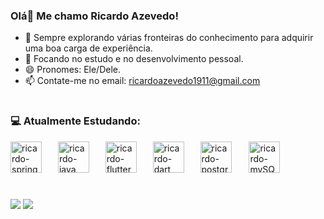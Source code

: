 ### Olá👋 Me chamo Ricardo Azevedo!



- 🔭 Sempre explorando várias fronteiras do conhecimento para adquirir uma boa carga de experiência.
- 🌱 Focando no estudo e no desenvolvimento pessoal.
- 😄 Pronomes: Ele/Dele.
- 📫 Contate-me no email: ricardoazevedo1911@gmail.com

# 
### 💻 Atualmente Estudando:

<div align="left">
  <img src="https://cdn.jsdelivr.net/gh/devicons/devicon@latest/icons/spring/spring-original.svg" height="50" alt="ricardo-spring"  />
  <img width="18" />
  <img src="https://cdn.jsdelivr.net/gh/devicons/devicon@latest/icons/java/java-original.svg" height="50" alt="ricardo-java"  />
  <img width="18" />
  <img src="https://cdn.jsdelivr.net/gh/devicons/devicon@latest/icons/flutter/flutter-original.svg" height="50" alt="ricardo-flutter"  />
  <img width="18" />
  <img src="https://cdn.jsdelivr.net/gh/devicons/devicon@latest/icons/dart/dart-original.svg" height="50" alt="ricardo-dart"  />
  <img width="18" />
  <img src="https://cdn.jsdelivr.net/gh/devicons/devicon@latest/icons/postgresql/postgresql-original.svg" height="50" alt="ricardo-postgreSQL"  />
  <img width="20" />
  <img src="https://cdn.jsdelivr.net/gh/devicons/devicon@latest/icons/mysql/mysql-original.svg" height="50" alt="ricardo-mySQL"  />
  <img width="30" />
</div>

#
<div> 
  <a href="https://www.linkedin.com/in/ricardoo-azevedo/" target="_blank"><img src="https://img.shields.io/badge/-LinkedIn-%230077B5?style=for-the-badge&logo=linkedin&logoColor=white" target="_blank"></a>
  <a href="https://www.instagram.com/ricaardo_azeveedo/" target="_blank"><img src="https://img.shields.io/badge/-Instagram-%23E4405F?style=for-the-badge&logo=instagram&logoColor=white" target="_blank"></a>
</div>

